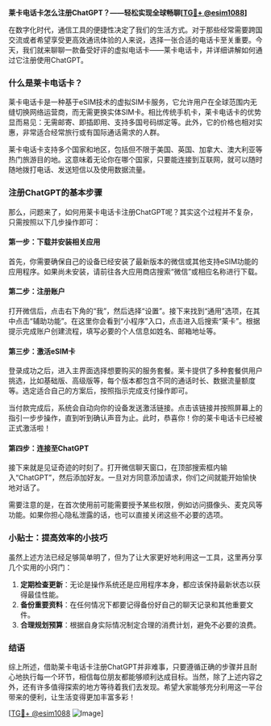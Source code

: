 **莱卡电话卡怎么注册ChatGPT？——轻松实现全球畅聊[[TG💪+ @esim1088](https://t.me/s/esim1088)]**

在数字化时代，通信工具的便捷性决定了我们的生活方式。对于那些经常需要跨国交流或者希望享受更高效通讯体验的人来说，选择一张合适的电话卡至关重要。今天，我们就来聊聊一款备受好评的虚拟电话卡——莱卡电话卡，并详细讲解如何通过它注册使用ChatGPT。

### 什么是莱卡电话卡？

莱卡电话卡是一种基于eSIM技术的虚拟SIM卡服务，它允许用户在全球范围内无缝切换网络运营商，而无需更换实体SIM卡。相比传统手机卡，莱卡电话卡的优势显而易见：无需邮寄、即插即用、支持多国号码绑定等。此外，它的价格也相对实惠，非常适合经常旅行或有国际通话需求的人群。

莱卡电话卡支持多个国家和地区，包括但不限于美国、英国、加拿大、澳大利亚等热门旅游目的地。这意味着无论你在哪个国家，只要能连接到互联网，就可以随时随地拨打电话、发送短信以及使用数据流量。

### 注册ChatGPT的基本步骤

那么，问题来了，如何用莱卡电话卡注册ChatGPT呢？其实这个过程并不复杂，只需按照以下几步操作即可：

#### 第一步：下载并安装相关应用
首先，你需要确保自己的设备已经安装了最新版本的微信或其他支持eSIM功能的应用程序。如果尚未安装，请前往各大应用商店搜索“微信”或相应名称进行下载。

#### 第二步：注册账户
打开微信后，点击右下角的“我”，然后选择“设置”。接下来找到“通用”选项，在其中点击“辅助功能”。在这里你会看到“小程序”入口，点击进入后搜索“莱卡”。根据提示完成账户创建流程，填写必要的个人信息如姓名、邮箱地址等。

#### 第三步：激活eSIM卡
登录成功之后，进入主界面选择想要购买的服务套餐。莱卡提供了多种套餐供用户挑选，比如基础版、高级版等，每个版本都包含不同的通话时长、数据流量额度等。选定适合自己的方案后，按照指示完成支付操作即可。

当付款完成后，系统会自动向你的设备发送激活链接。点击该链接并按照屏幕上的指引一步步操作，直到听到确认声音为止。此时，恭喜你！你的莱卡电话卡已经被正式激活啦！

#### 第四步：连接至ChatGPT
接下来就是见证奇迹的时刻了。打开微信聊天窗口，在顶部搜索框内输入“ChatGPT”，然后添加好友。一旦对方同意添加请求，你们之间就能开始愉快地对话了。

需要注意的是，在首次使用前可能需要授予某些权限，例如访问摄像头、麦克风等功能。如果你担心隐私泄露的话，也可以直接关闭这些不必要的选项。

### 小贴士：提高效率的小技巧

虽然上述方法已经足够简单明了，但为了让大家更好地利用这一工具，这里再分享几个实用的小窍门：

1. **定期检查更新**：无论是操作系统还是应用程序本身，都应该保持最新状态以获得最佳性能。
2. **备份重要资料**：在任何情况下都要记得备份好自己的聊天记录和其他重要文件。
3. **合理规划预算**：根据自身实际情况制定合理的消费计划，避免不必要的浪费。

### 结语

综上所述，借助莱卡电话卡注册ChatGPT并非难事，只要遵循正确的步骤并且耐心地执行每一个环节，相信每位朋友都能够顺利达成目标。当然，除了上述内容之外，还有许多值得探索的地方等待着我们去发现。希望大家能够充分利用这一平台带来的便利，让生活变得更加丰富多彩！

[[TG💪+ @esim1088](https://t.me/s/esim1088) ![Image](https://i.postimg.cc/4NQfJmqS/Snipaste-2025-05-13-00-14-12.png)]